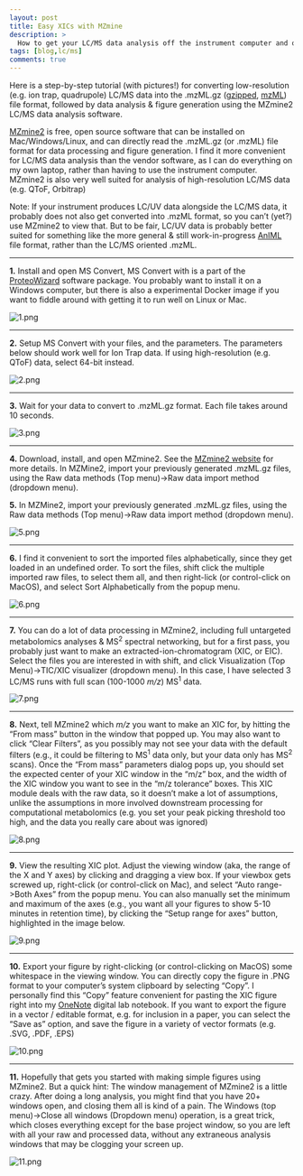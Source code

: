 ```yaml
---
layout: post
title: Easy XICs with MZmine
description: >
  How to get your LC/MS data analysis off the instrument computer and onto your laptop
tags: [blog,lc/ms]
comments: true
---
```


Here is a step-by-step tutorial (with pictures!) for converting low-resolution (e.g. ion trap, quadrupole) LC/MS data into the .mzML.gz ([gzipped](https://en.wikipedia.org/wiki/Gzip), [mzML](https://en.wikipedia.org/wiki/Mass_spectrometry_data_format#mzML)) file format, followed by data analysis & figure generation using the MZmine2 LC/MS data analysis software. 

[MZmine2](http://mzmine.github.io/) is free, open source software that can be installed on Mac/Windows/Linux, and can directly read the .mzML.gz (or .mzML) file format for data processing and figure generation.   I find it more convenient for LC/MS data analysis than the vendor software, as I can do everything on my own laptop, rather than having to use the instrument computer. MZmine2 is also very well suited for analysis of high-resolution LC/MS data (e.g. QToF, Orbitrap) 

Note: If your instrument produces LC/UV data alongside the LC/MS data, it probably does not also get converted into .mzML format, so you can’t (yet?) use MZmine2 to view that.  But to be fair, LC/UV data is probably better suited for something like the more general & still work-in-progress [AnIML](http://www.animl.org) file format, rather than the LC/MS oriented .mzML.

---

**1.** Install and open MS Convert, MS Convert with is a part of the [ProteoWizard](http://proteowizard.sourceforge.net) software package. You probably want to install it on a Windows computer, but there is also a experimental Docker image if you want to fiddle around with getting it to run well on Linux or Mac.

![1.png](/images/MZmine_XIC_post/1.png)

---

**2.** Setup MS Convert with your files, and the parameters.  The parameters below should work well for Ion Trap data.  If using high-resolution (e.g. QToF) data, select 64-bit instead.

![2.png](/images/MZmine_XIC_post/2.png)

---

**3.** Wait for your data to convert to .mzML.gz format.  Each file takes around 10 seconds.

![3.png](/images/MZmine_XIC_post/3.png)

---
**4.** Download, install, and open MZmine2.  See the [MZmine2 website](http://mzmine.github.io) for more details.
In MZMine2, import your previously generated .mzML.gz files, using the Raw data methods (Top menu)->Raw data import method (dropdown menu).

**5.** In MZMine2, import your previously generated .mzML.gz files, using the Raw data methods (Top menu)->Raw data import method (dropdown menu).

![5.png](/images/MZmine_XIC_post/5.png)

---

**6.** I find it convenient to sort the imported files alphabetically, since they get loaded in an undefined order.  To sort the files, shift click the multiple imported raw files, to select them all, and then right-lick (or control-click on MacOS), and select Sort Alphabetically from the popup menu.

![6.png](/images/MZmine_XIC_post/6.png)

---

**7.** You can do a lot of data processing in MZmine2, including full untargeted metabolomics analyses & MS<sup>2</sup> spectral networking, but for a first pass, you probably just want to make an extracted-ion-chromatogram (XIC, or EIC).  Select the files you are interested in with shift, and click Visualization (Top Menu)->TIC/XIC visualizer (dropdown menu).  In this case, I have selected 3 LC/MS runs with full scan (100-1000 <i>m/z</i>) MS<sup>1</sup> data.

![7.png](/images/MZmine_XIC_post/7.png)

---

**8.** Next, tell MZmine2 which <i>m/z</i> you want to make an XIC for, by hitting the “From mass” button in the window that popped up.  You may also want to click “Clear Filters”, as you possibly may not see your data with the default filters (e.g., it could be filtering to MS<sup>1</sup> data only, but your data only has MS<sup>2</sup> scans). Once the “From mass” parameters dialog pops up, you should set the expected center of your XIC window in the “m/z” box, and the width of the XIC window you want to see in the “m/z tolerance” boxes.  This XIC module deals with the raw data, so it doesn’t make a lot of assumptions, unlike the assumptions in more involved downstream processing for computational metabolomics (e.g. you set your peak picking threshold too high, and the data you really care about was ignored)

![8.png](/images/MZmine_XIC_post/8.png)

---

**9.** View the resulting XIC plot.  Adjust the viewing window (aka, the range of the X and Y axes) by clicking and dragging a view box.  If your viewbox gets screwed up, right-click (or control-click on Mac), and select “Auto range->Both Axes” from the popup menu.  You can also manually set the minimum and maximum of the axes (e.g., you want all your figures to show 5-10 minutes in retention time), by clicking the “Setup range for axes” button, highlighted in the image below.

![9.png](/images/MZmine_XIC_post/9.png)

---

**10.** Export your figure by right-clicking (or control-clicking on MacOS) some whitespace in the viewing window.  You can directly copy the figure in .PNG format to your computer’s system clipboard by selecting “Copy”.  I personally find this “Copy” feature convenient for pasting the XIC figure right into my [OneNote](http://www.onenote.com) digital lab notebook.  If you want to export the figure in a vector / editable format, e.g. for inclusion in a paper, you can select the “Save as” option, and save the figure in a variety of vector formats (e.g. .SVG, .PDF, .EPS)

![10.png](/images/MZmine_XIC_post/10.png)

---

**11.** Hopefully that gets you started with making simple figures using MZmine2.  But a quick hint: The window management of MZmine2 is a little crazy.  After doing a long analysis, you might find that you have 20+ windows open, and closing them all is kind of a pain.  The Windows (top menu)->Close all windows (Dropdown menu) operation, is a great trick, which closes everything except for the base project window, so you are left with all your raw and processed data, without any extraneous analysis windows that may be clogging your screen up.

![11.png](/images/MZmine_XIC_post/11.png)
